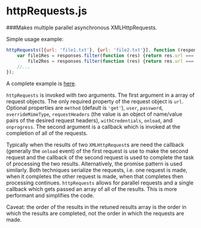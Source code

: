 # httpRequests.js
###Makes multiple parallel asynchronous XMLHttpRequests.

Simple usage example:
```javascript
httpRequests([{url: 'file1.txt'}, {url: 'file2.txt'}], function (responses) {
    var file1Res = responses.filter(function (res) {return res.url === 'file1.txt';}),
        file2Res = responses.filter(function (res) {return res.url === 'file2.txt';});
    //...
});
```

A complete example is [here](//cmweiss.github.io/httpRequests/httpRequests.html).

`httpRequests` is invoked with two arguments. The first argument in a array of request objects. The only required property of the request object is `url`. Optional properties are `method` (default is `'get'`), `user`, `password`, `overrideMimeType`, `requestHeaders` (the value is an object of name/value pairs of the desired request headers), `withCredentials`, `onload`, and `onprogress`. The second argument is a callback which is invoked at the completion of all of the requests.

Typically when the results of two `XMLHttpRequest`s are need the callback (generally the `onload` event) of the first request is use to make the second request and the callback of the second request is used to complete the task of processing the two results. Alternatively, the promise pattern is used similarly. Both techniques serialize the requests, i.e. one request is made, when it completes the other request is made, when that completes then processing continues. `httpRequests` allows for parallel requests and a single callback which gets passed an array of all of the results. This is more performant and simplifies the code.

Caveat: the order of the results in the retuned results array is the order in which the results are completed, not the order in which the requests are made.
